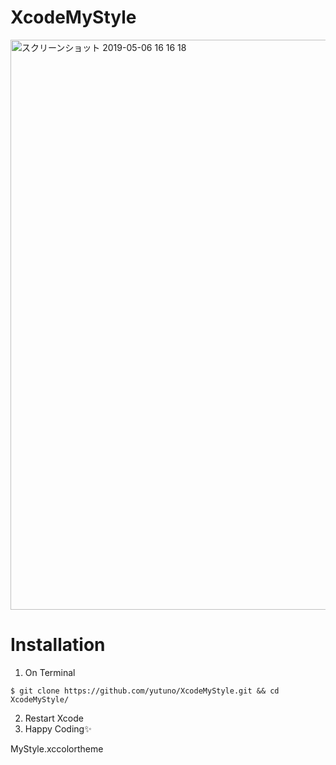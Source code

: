 # XcodeMyStyle
<img width="912" alt="スクリーンショット 2019-05-06 16 16 18" src="https://user-images.githubusercontent.com/49727470/57211197-5d66f580-701a-11e9-8b49-82d6c247cddb.png">

# Installation
1. On Terminal
```
$ git clone https://github.com/yutuno/XcodeMyStyle.git && cd XcodeMyStyle/
```

2. Restart Xcode
3. Happy Coding✨

MyStyle.xccolortheme
